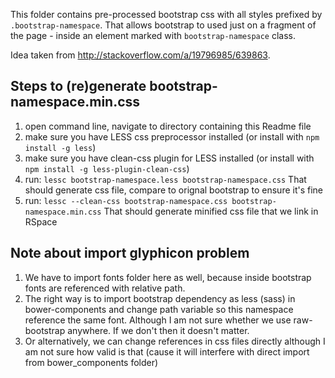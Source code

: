 This folder contains pre-processed bootstrap css with all styles prefixed by `.bootstrap-namespace`.
That allows bootstrap to used just on a fragment of the page - inside an element marked with `bootstrap-namespace` class. 

Idea taken from http://stackoverflow.com/a/19796985/639863.

## Steps to (re)generate bootstrap-namespace.min.css
1.  open command line, navigate to directory containing this Readme file 
2.  make sure you have LESS css preprocessor installed (or install with `npm install -g less`)
3.  make sure you have clean-css plugin for LESS installed (or install with `npm install -g less-plugin-clean-css`)
4.  run: `lessc bootstrap-namespace.less bootstrap-namespace.css`
That should generate css file, compare to orignal bootstrap to ensure it's fine
5.  run: `lessc --clean-css bootstrap-namespace.css bootstrap-namespace.min.css`
That should generate minified css file that we link in RSpace

## Note about import glyphicon problem
1. We have to import fonts folder here as well, because inside bootstrap fonts are referenced with relative path.
2. The right way is to import bootstrap dependency as less (sass) in bower-components and change path variable so this namespace reference the same font. Although I am not sure whether we use raw-bootstrap anywhere. If we don't then it doesn't matter. 
3. Or alternatively, we can change references in css files directly although I am not sure how valid is that (cause it will interfere with direct import from bower_components folder)